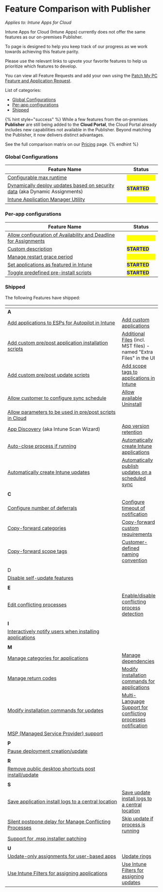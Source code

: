 # Feature Comparison with Publisher

_Applies to: Intune Apps for Cloud_

Intune Apps for Cloud (Intune Apps) currently does not offer the same features as our on-premises Publisher.

To page is designed to help you keep track of our progress as we work towards achieving this feature parity.

Please use the relevant links to upvote your favorite features to help us prioritize which features to develop.

You can view all Feature Requests and add your own using the [Patch My PC Feature and Application Request](https://ideas.patchmypc.com/?category=7369611645507954393).

List of categories:

* [Global Configurations](feature-comparison-with-publisher.md#global-configurations)
* [Per-app configurations](feature-comparison-with-publisher.md#per-app-configurations)
* [Shipped](feature-comparison-with-publisher.md#shipped)

{% hint style="success" %}
While a few features from the on-premises **Publisher** are still being added to the **Cloud Portal**, the Cloud Portal already includes new capabilities not available in the Publisher. Beyond matching the Publisher, it now delivers distinct advantages.

See the full comparison matrix on our [Pricing](https://patchmypc.com/pricing/) page.
{% endhint %}

### Global Configurations

| Feature Name                                                                                                                      | Status                                           |
| --------------------------------------------------------------------------------------------------------------------------------- | ------------------------------------------------ |
| [Configurable max runtime ](https://ideas.patchmypc.com/ideas/PATCHMYPC-I-4218)                                                   | <mark style="color:yellow;">**SUBMITTED**</mark> |
| [Dynamically deploy updates based on security data](https://ideas.patchmypc.com/ideas/PATCHMYPC-I-4176) (aka Dynamic Assignments) | <mark style="color:blue;">**STARTED**</mark>     |
| [Intune Application Manager Utility](https://ideas.patchmypc.com/ideas/PATCHMYPC-I-5341)                                          | <mark style="color:yellow;">**SUBMITTED**</mark> |

### Per-app configurations

<table><thead><tr><th width="384">Feature Name</th><th>Status</th></tr></thead><tbody><tr><td><a href="https://ideas.patchmypc.com/ideas/PATCHMYPC-I-4453">Allow configuration of Availability and Deadline for Assignments</a></td><td><mark style="color:yellow;"><strong>SUBMITTED</strong></mark></td></tr><tr><td><a href="https://ideas.patchmypc.com/ideas/PATCHMYPC-I-4197">Custom description</a></td><td><mark style="color:blue;"><strong>STARTED</strong></mark></td></tr><tr><td><a href="https://ideas.patchmypc.com/ideas/PATCHMYPC-I-4945">Manage restart grace period</a></td><td><mark style="color:yellow;"><strong>SUBMITTED</strong></mark></td></tr><tr><td><a href="https://ideas.patchmypc.com/ideas/PATCHMYPC-I-4162">Set applications as featured in Intune</a></td><td><mark style="color:blue;"><strong>STARTED</strong></mark></td></tr><tr><td><a href="https://ideas.patchmypc.com/ideas/PATCHMYPC-I-4210">Toggle predefined pre-install scripts</a></td><td><mark style="color:blue;"><strong>STARTED</strong></mark></td></tr></tbody></table>

### Shipped

The following Features have shipped:

<table data-header-hidden><thead><tr><th width="379"></th><th></th></tr></thead><tbody><tr><td><strong>A</strong></td><td></td></tr><tr><td><a href="https://ideas.patchmypc.com/ideas/PATCHMYPC-I-4161">Add applications to ESPs for Autopilot in Intune</a></td><td><a href="https://ideas.patchmypc.com/ideas/PATCHMYPC-I-4144">Add custom applications</a></td></tr><tr><td><a href="https://ideas.patchmypc.com/ideas/PATCHMYPC-I-4152">Add custom pre/post application installation scripts</a></td><td><a href="https://ideas.patchmypc.com/ideas/PATCHMYPC-I-4349">Additional Files</a> (incl. MST files) - named "Extra Files" in the UI</td></tr><tr><td><a href="https://ideas.patchmypc.com/ideas/PATCHMYPC-I-4168">Add custom pre/post update scripts</a></td><td><a href="https://ideas.patchmypc.com/ideas/PATCHMYPC-I-4160">Add scope tags to applications in Intune</a></td></tr><tr><td><a href="https://ideas.patchmypc.com/ideas/PATCHMYPC-I-4188">Allow customer to configure sync schedule</a></td><td><a href="https://ideas.patchmypc.com/ideas/PATCHMYPC-I-4217">Allow available Uninstall</a></td></tr><tr><td><a href="https://ideas.patchmypc.com/ideas/PATCHMYPC-I-4505">Allow parameters to be used in pre/post scripts in Cloud</a></td><td></td></tr><tr><td><a href="https://ideas.patchmypc.com/ideas/PATCHMYPC-I-4267">App Discovery</a> (aka Intune Scan Wizard)</td><td><a href="https://ideas.patchmypc.com/ideas/PATCHMYPC-I-4189">App version retention</a></td></tr><tr><td> <a href="https://ideas.patchmypc.com/ideas/PATCHMYPC-I-4190">Auto-close process if running</a></td><td><a href="https://ideas.patchmypc.com/ideas/PATCHMYPC-I-4147">Automatically create Intune applications</a></td></tr><tr><td><a href="https://ideas.patchmypc.com/ideas/PATCHMYPC-I-4173">Automatically create Intune updates</a></td><td><a href="https://ideas.patchmypc.com/ideas/PATCHMYPC-I-4164">Automatically publish updates on a scheduled sync</a></td></tr><tr><td></td><td></td></tr><tr><td><strong>C</strong></td><td></td></tr><tr><td><a href="https://ideas.patchmypc.com/ideas/PATCHMYPC-I-4191">Configure number of deferrals</a></td><td><a href="https://ideas.patchmypc.com/ideas/PATCHMYPC-I-4192">Configure timeout of notification</a></td></tr><tr><td><a href="https://ideas.patchmypc.com/ideas/PATCHMYPC-I-4193">Copy-forward categories</a></td><td><a href="https://ideas.patchmypc.com/ideas/PATCHMYPC-I-4194">Copy-forward custom requirements</a></td></tr><tr><td><a href="https://ideas.patchmypc.com/ideas/PATCHMYPC-I-4195">Copy-forward scope tags</a></td><td><a href="https://ideas.patchmypc.com/ideas/PATCHMYPC-I-4213">Customer-defined naming convention</a></td></tr><tr><td></td><td></td></tr><tr><td>D</td><td></td></tr><tr><td><a href="https://ideas.patchmypc.com/ideas/PATCHMYPC-I-4165">Disable self-update features</a></td><td></td></tr><tr><td></td><td></td></tr><tr><td><strong>E</strong></td><td></td></tr><tr><td><a href="https://ideas.patchmypc.com/ideas/PATCHMYPC-I-4202">Edit conflicting processes</a></td><td><a href="https://ideas.patchmypc.com/ideas/PATCHMYPC-I-4203">Enable/disable conflicting process detection</a></td></tr><tr><td></td><td></td></tr><tr><td><strong>I</strong></td><td></td></tr><tr><td><a href="https://ideas.patchmypc.com/ideas/PATCHMYPC-I-4150">Interactively notify users when installing applications</a></td><td></td></tr><tr><td></td><td></td></tr><tr><td><strong>M</strong></td><td></td></tr><tr><td><a href="https://ideas.patchmypc.com/ideas/PATCHMYPC-I-4158">Manage categories for applications</a></td><td><a href="https://ideas.patchmypc.com/ideas/PATCHMYPC-I-4204">Manage dependencies</a></td></tr><tr><td><a href="https://ideas.patchmypc.com/ideas/PATCHMYPC-I-4944">Manage return codes</a></td><td><a href="https://ideas.patchmypc.com/ideas/PATCHMYPC-I-4153">Modify installation commands for applications</a></td></tr><tr><td><a href="https://ideas.patchmypc.com/ideas/PATCHMYPC-I-4169">Modify installation commands for updates</a></td><td><a href="https://ideas.patchmypc.com/ideas/PATCHMYPC-I-4965">Multi-Language Support for conflicting processes notification</a></td></tr><tr><td><a href="https://ideas.patchmypc.com/ideas/PATCHMYPC-I-4229">MSP (Managed Service Provider) support</a></td><td></td></tr><tr><td></td><td></td></tr><tr><td><strong>P</strong></td><td></td></tr><tr><td><a href="https://ideas.patchmypc.com/ideas/PATCHMYPC-I-4156">Pause deployment creation/update</a></td><td></td></tr><tr><td></td><td></td></tr><tr><td><strong>R</strong></td><td></td></tr><tr><td><a href="https://ideas.patchmypc.com/ideas/PATCHMYPC-I-4167">Remove public desktop shortcuts post install/update</a></td><td></td></tr><tr><td></td><td></td></tr><tr><td><strong>S</strong></td><td></td></tr><tr><td><a href="https://ideas.patchmypc.com/ideas/PATCHMYPC-I-4154">Save application install logs to a central location</a></td><td><a href="https://ideas.patchmypc.com/ideas/PATCHMYPC-I-4170">Save update install logs to a central location</a></td></tr><tr><td><a href="https://ideas.patchmypc.com/ideas/PATCHMYPC-I-4207">Silent postpone delay for Manage Conflicting Processes</a></td><td><a href="https://ideas.patchmypc.com/ideas/PATCHMYPC-I-4208">Skip update if process is running</a></td></tr><tr><td><a href="https://ideas.patchmypc.com/ideas/PATCHMYPC-I-4665">Support for .msp installer patching</a></td><td></td></tr><tr><td></td><td></td></tr><tr><td><strong>U</strong></td><td></td></tr><tr><td><a href="https://ideas.patchmypc.com/ideas/PATCHMYPC-I-4439">Update-only assignments for user-based apps</a></td><td><a href="https://ideas.patchmypc.com/ideas/PATCHMYPC-I-4212">Update rings</a></td></tr><tr><td><a href="https://ideas.patchmypc.com/ideas/PATCHMYPC-I-4155">Use Intune Filters for assigning applications</a></td><td><a href="https://ideas.patchmypc.com/ideas/PATCHMYPC-I-4174">Use Intune Filters for assigning updates</a></td></tr></tbody></table>
